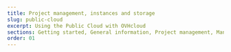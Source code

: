 ```yaml
---
title: Project management, instances and storage
slug: public-cloud
excerpt: Using the Public Cloud with OVHcloud
sections: Getting started, General information, Project management, Management via Control Panel, Horizon, OpenStack, Networking, Storage, Tutorials
order: 01
---
```

